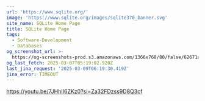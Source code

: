 ```yaml
---
url: 'https://www.sqlite.org/'
image: 'https://www.sqlite.org/images/sqlite370_banner.svg'
site_name: SQLite Home Page
title: SQLite Home Page
tags:
  - Software-Development
  - Databases
og_screenshot_url: >-
  https://og-screenshots-prod.s3.amazonaws.com/1366x768/80/false/62671a25f564977d59e9287c15ab4fc12257bc3d20f698851481cab0d3a617d5.jpeg
og_last_fetch: 2025-03-07T05:19:02.920Z
last_jina_request: '2025-03-09T06:19:30.419Z'
jina_error: TIMEOUT
---
```

https://youtu.be/7JHhII6ZKz0?si=Za32FDzss9D8Q3cf
